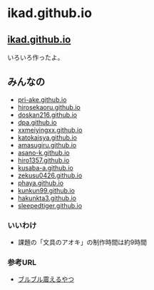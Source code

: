 # ikad.github.io

## [ikad.github.io](http://ikad.github.io/)

いろいろ作ったよ。

## みんなの

- [pri-ake.github.io](http://pri-ake.github.io)
- [hirosekaoru.github.io](http://hirosekaoru.github.io)
- [doskan216.github.io](http://doskan216.github.io)
- [dpa.github.io](http://dpa.github.io)
- [xxmeiyingxx.github.io](http://xxmeiyingxx.github.io)
- [katokaisya.github.io](http://katokaisya.github.io)
- [amasugiru.github.io](http://amasugiru.github.io)
- [asano-k.github.io](http://asano-k.github.io)
- [hiro1357.github.io](http://hiro1357.github.io)
- [kusaba-a.github.io](http://kusaba-a.github.io)
- [zekusu0426.github.io](http://zekusu0426.github.io)
- [phaya.github.io](http://phaya.github.io)
- [kunkun99.github.io](http://kunkun99.github.io)
- [hakunkta3.github.io](http://hakunkta3.github.io)
- [sleepedtiger.github.io](http://sleepedtiger.github.io)

### いいわけ

- 課題の「文具のアオキ」の制作時間は約9時間

### 参考URL

- [ブルブル震えるやつ](http://elrumordelaluz.github.io/csshake/)
